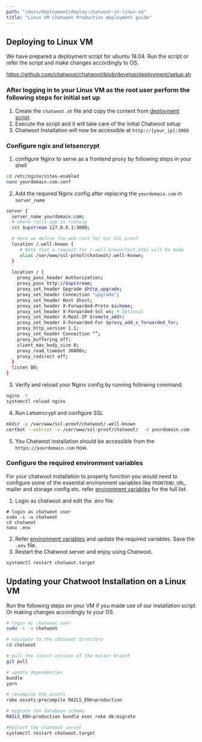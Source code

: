 ```yaml
---
path: "/docs/deployment/deploy-chatwoot-in-linux-vm"
title: "Linux VM Chatwoot Production deployment guide"
---
```



## Deploying to Linux VM 

We have prepared a deployment script for ubuntu 18.04. Run the script or refer the script and make changes accordingly to OS.

https://github.com/chatwoot/chatwoot/blob/develop/deployment/setup.sh

### After logging in to your Linux VM as the root user perform the following steps for initial set up 

1. Create the `chatwoot.sh` file and copy the content from [deployment script](https://github.com/chatwoot/chatwoot/blob/develop/deployment/setup.sh).
2. Execute the script and it will take care of the initial Chatwoot setup
3. Chatwoot Installation will now be accessible at `http://{your_ip}:3000`

### Configure ngix and letsencrypt 

1. configure Nginx to serve as a frontend proxy by following steps in your shell

```bash
cd /etc/nginx/sites-enabled
nano yourdomain.com.conf
```
2. Add the required Nginx config after replacing the `yourdomain.com` in `server_name`
```sh
server {
  server_name yourdomain.com;
  # where rails app is running
  set $upstream 127.0.0.1:3000;

  # Here we define the web-root for our SSL proof
  location /.well-known {
     # Note that a request for /.well-known/test.html will be made
     alias /var/www/ssl-proof/chatwoot/.well-known;
  }
  
  location / {
    proxy_pass_header Authorization;
    proxy_pass http://$upstream;
    proxy_set_header Upgrade $http_upgrade;
    proxy_set_header Connection "upgrade";
    proxy_set_header Host $host;
    proxy_set_header X-Forwarded-Proto $scheme;
    proxy_set_header X-Forwarded-Ssl on; # Optional
    proxy_set_header X-Real-IP $remote_addr;
    proxy_set_header X-Forwarded-For $proxy_add_x_forwarded_for;
    proxy_http_version 1.1;
    proxy_set_header Connection “”;
    proxy_buffering off;
    client_max_body_size 0;
    proxy_read_timeout 36000s;
    proxy_redirect off;
  }
  listen 80;
}
```
3. Verify and reload your Nginx config by running following command.
```sh
nginx -t
systemctl reload nginx
```
4. Run Letsencrypt and configure SSL
```sh
mkdir -p /var/www/ssl-proof/chatwoot/.well-known
certbot --webroot -w /var/www/ssl-proof/chatwoot/  -d yourdomain.com  -i nginx
```

5. You Chatwoot installation should be accessible from the `https://yourdomain.com` now.

### Configure the required environment variables 
For your chatwoot installation to properly function you would need to configure some of the essential environment variables like `FRONTEND_URL`, mailer and storage config etc. refer [environment variables](https://www.chatwoot.com/docs/environment-variables) for the full list. 

1. Login as chatwoot and edit the .env file.
```shell
# login as chatwoot user 
sudo -i -u chatwoot
cd chatwoot
nano .env
```
2. Refer [environment variables](https://www.chatwoot.com/docs/environment-variables) and update the required variables. Save the `.env` file.
3. Restart the Chatwoot server and enjoy using Chatwoot.
```sh
systemctl restart chatwoot.target
```
## Updating your Chatwoot Installation on a Linux VM

Run the following steps on your VM if you made use of our installation script Or making changes accordingly to your OS

```sh
# login as chatwoot user 
sudo -i -u chatwoot

# navigate to the chatwoot directory
cd chatwoot 

# pull the latest version of the master branch
git pull

# update dependencies 
bundle 
yarn

# recompile the assets 
rake assets:precompile RAILS_ENV=production

# migrate the database schema
RAILS_ENV=production bundle exec rake db:migrate

#Restart the chatwoot server
systemctl restart chatwoot.target
```
